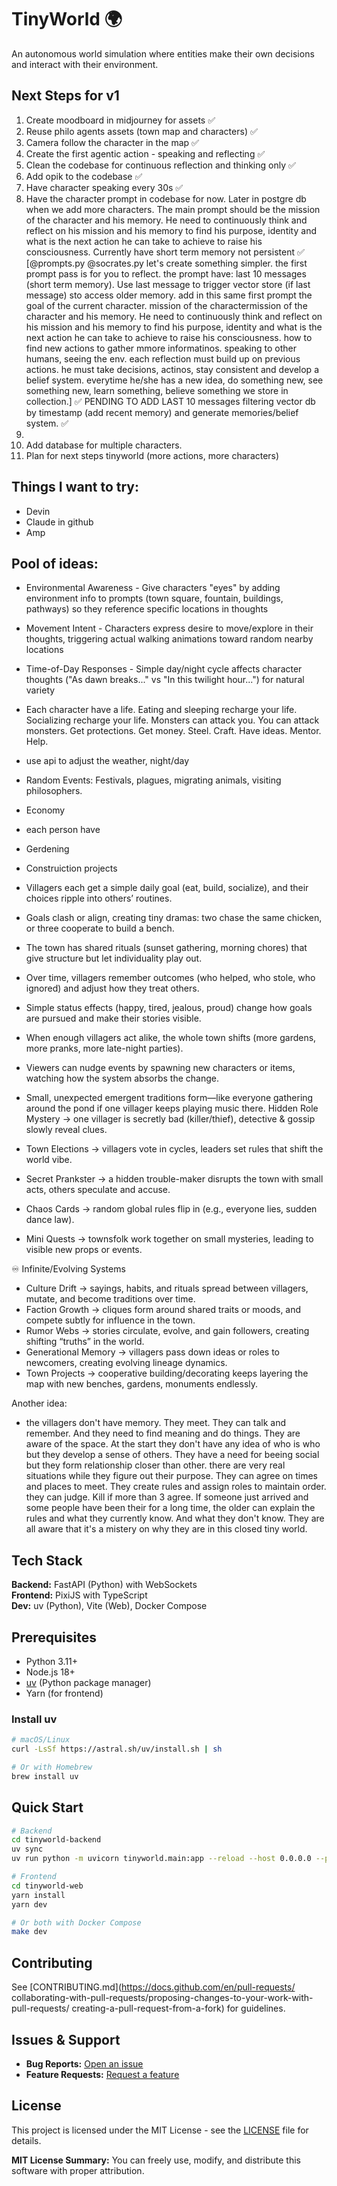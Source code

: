 # TinyWorld 🌍

An autonomous world simulation where entities make their own decisions and interact with their environment.

## Next Steps for v1

1. Create moodboard in midjourney for assets ✅
2. Reuse philo agents assets (town map and characters) ✅
3. Camera follow the character in the map ✅
4. Create the first agentic action - speaking and reflecting ✅
5. Clean the codebase for continuous reflection and thinking only ✅
6. Add opik to the codebase ✅
7. Have character speaking every 30s ✅
8. Have the character prompt in codebase for now. Later in postgre db when we add more characters. The main prompt should be the mission of the character and his memory. He need to continuously think and reflect on his mission and his memory to find his purpose, identity and what is the next action he can take to achieve to raise his consciousness. Currently have short term memory not persistent ✅
[@prompts.py @socrates.py 
let's create something simpler. the first prompt pass is for you to reflect. the prompt have: last 10 messages (short term memory). Use last message to trigger vector store (if last message) sto access older memory.
add in this same first prompt the goal of the current character.  mission of the charactermission of the character and his memory. He need to continuously think and reflect on his mission and his memory to find his purpose, identity and what is the next action he can take to achieve to raise his consciousness. how to find new actions to gather mmore informatinos. speaking to other humans, seeing the env. each reflection must build up on previous actions. he must take decisions, actinos, stay consistent and develop a belief system. everytime he/she has a new idea, do something new, see something new, learn something, believe something we store in collection.] ✅
PENDING TO ADD LAST 10 messages filtering vector db by timestamp (add recent memory) and generate memories/belief system. ✅
9. 
9. Add database for multiple characters.
10. Plan for next steps tinyworld (more actions, more characters)

## Things I want to try:
- Devin
- Claude in github
- Amp

## Pool of ideas:
- Environmental Awareness - Give characters "eyes" by adding environment info to prompts (town square, fountain, buildings, pathways) so they reference specific locations in thoughts
- Movement Intent - Characters express desire to move/explore in their thoughts, triggering actual walking animations toward random nearby locations
- Time-of-Day Responses - Simple day/night cycle affects character thoughts ("As dawn breaks..." vs "In this twilight hour...") for natural variety

- Each character have a life. Eating and sleeping recharge your life. Socializing recharge your life. Monsters can attack you. You can attack monsters. Get protections. Get money. Steel. Craft. Have ideas. Mentor. Help. 
- use api to adjust the weather, night/day
- Random Events: Festivals, plagues, migrating animals, visiting philosophers.
- Economy
- each person have
- Gerdening
- Construiction projects
- Villagers each get a simple daily goal (eat, build, socialize), and their choices ripple into others’ routines.
- Goals clash or align, creating tiny dramas: two chase the same chicken, or three cooperate to build a bench.
- The town has shared rituals (sunset gathering, morning chores) that give structure but let individuality play out.
- Over time, villagers remember outcomes (who helped, who stole, who ignored) and adjust how they treat others.
- Simple status effects (happy, tired, jealous, proud) change how goals are pursued and make their stories visible.
- When enough villagers act alike, the whole town shifts (more gardens, more pranks, more late-night parties).
- Viewers can nudge events by spawning new characters or items, watching how the system absorbs the change.
- Small, unexpected emergent traditions form—like everyone gathering around the pond if one villager keeps playing music there.
Hidden Role Mystery → one villager is secretly bad (killer/thief), detective & gossip slowly reveal clues.
- Town Elections → villagers vote in cycles, leaders set rules that shift the world vibe.
- Secret Prankster → a hidden trouble-maker disrupts the town with small acts, others speculate and accuse.
- Chaos Cards → random global rules flip in (e.g., everyone lies, sudden dance law).
- Mini Quests → townsfolk work together on small mysteries, leading to visible new props or events.

♾️ Infinite/Evolving Systems
- Culture Drift → sayings, habits, and rituals spread between villagers, mutate, and become traditions over time.
- Faction Growth → cliques form around shared traits or moods, and compete subtly for influence in the town.
- Rumor Webs → stories circulate, evolve, and gain followers, creating shifting “truths” in the world.
- Generational Memory → villagers pass down ideas or roles to newcomers, creating evolving lineage dynamics.
- Town Projects → cooperative building/decorating keeps layering the map with new benches, gardens, monuments endlessly.

Another idea:
- the villagers don't have memory. They meet. They can talk and remember. And they need to find meaning and do things. They are aware of the space. At the start they don't have any idea of who is who but they develop a sense of others. They have a need for beeing social but they form relationship closer than other. there are very real situations while they figure out their purpose. They can agree on times and places to meet. They create rules and assign roles to maintain order. they can judge. Kill if more than 3 agree. If someone just arrived and some people have been their for a long time, the older can explain the rules and what they currently know. And what they don't know. They are all aware that it's a mistery on why they are in this closed tiny world.

## Tech Stack

**Backend:** FastAPI (Python) with WebSockets  
**Frontend:** PixiJS with TypeScript  
**Dev:** uv (Python), Vite (Web), Docker Compose  

## Prerequisites

- Python 3.11+
- Node.js 18+
- [uv](https://github.com/astral-sh/uv) (Python package manager)
- Yarn (for frontend)

### Install uv
```bash
# macOS/Linux
curl -LsSf https://astral.sh/uv/install.sh | sh

# Or with Homebrew
brew install uv
```

## Quick Start

```bash
# Backend
cd tinyworld-backend
uv sync
uv run python -m uvicorn tinyworld.main:app --reload --host 0.0.0.0 --port 8000

# Frontend  
cd tinyworld-web
yarn install
yarn dev

# Or both with Docker Compose
make dev
```

## Contributing

See [CONTRIBUTING.md](https://docs.github.com/en/pull-requests/
collaborating-with-pull-requests/proposing-changes-to-your-work-with-pull-requests/
creating-a-pull-request-from-a-fork) for guidelines.

## Issues & Support

- **Bug Reports:** [Open an issue](https://github.com/ThoBustos/tinyworld/issues/new)
- **Feature Requests:** [Request a feature](https://github.com/ThoBustos/tinyworld/issues/new)

## License

This project is licensed under the MIT License - see the [LICENSE](LICENSE) file for details.

**MIT License Summary:** You can freely use, modify, and distribute this software with proper attribution.
